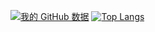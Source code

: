 [![我的 GitHub 数据](https://github-readme-stats.vercel.app/api?username=kwshh)]()
[![Top Langs](https://github-readme-stats.vercel.app/api/top-langs/?username=kwshh&layout=compact)]()

<!--
### Hi there 👋
**kwshh/kwshh** is a ✨ _special_ ✨ repository because its `README.md` (this file) appears on your GitHub profile.

Here are some ideas to get you started:

- 🔭 I’m currently working on ...
- 🌱 I’m currently learning ...
- 👯 I’m looking to collaborate on ...
- 🤔 I’m looking for help with ...
- 💬 Ask me about ...
- 📫 How to reach me: ...
- 😄 Pronouns: ...
- ⚡ Fun fact: ...
-->
